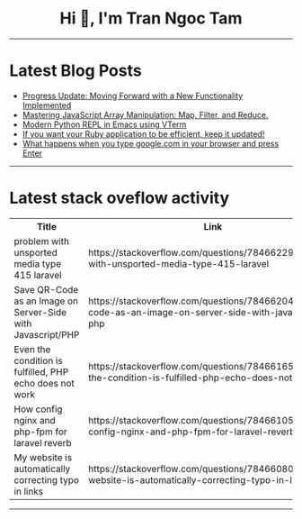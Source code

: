 <h1 align="center">Hi 👋, I'm Tran Ngoc Tam</h1>

---

# Latest Blog Posts 
<!-- BLOG-POST-LIST:START -->
- [Progress Update: Moving Forward with a New Functionality Implemented](https://dev.to/juan-alcalde/progress-update-moving-forward-with-a-new-functionality-implemented-59c3)
- [Mastering JavaScript Array Manipulation: Map, Filter, and Reduce.](https://dev.to/maaazi643/mastering-javascript-array-manipulation-map-filter-and-reduce-cbm)
- [Modern Python REPL in Emacs using VTerm](https://dev.to/hiro98/modern-python-repl-in-emacs-using-vterm-4knl)
- [If you want your Ruby application to be efficient, keep it updated!](https://dev.to/pimp_my_ruby/if-you-want-your-ruby-application-to-be-efficient-keep-it-updated-37k0)
- [What happens when you type google.com in your browser and press Enter](https://dev.to/thobeats/what-happens-when-you-type-googlecom-in-your-browser-and-press-enter-1ij)
<!-- BLOG-POST-LIST:END -->

---

# Latest stack oveflow activity
<table>
  <tr><th>Title</th><th>Link</th></tr>
  <!-- STACKOVERFLOW:START --><tr><td>problem with unsported media type 415 laravel</td><td>https://stackoverflow.com/questions/78466229/problem-with-unsported-media-type-415-laravel</td></tr><tr><td>Save QR-Code as an Image on Server-Side with Javascript/PHP</td><td>https://stackoverflow.com/questions/78466204/save-qr-code-as-an-image-on-server-side-with-javascript-php</td></tr><tr><td>Even the condition is fulfilled, PHP echo does not work</td><td>https://stackoverflow.com/questions/78466165/even-the-condition-is-fulfilled-php-echo-does-not-work</td></tr><tr><td>How config nginx and php-fpm for laravel reverb</td><td>https://stackoverflow.com/questions/78466105/how-config-nginx-and-php-fpm-for-laravel-reverb</td></tr><tr><td>My website is automatically correcting typo in links</td><td>https://stackoverflow.com/questions/78466080/my-website-is-automatically-correcting-typo-in-links</td></tr><!-- STACKOVERFLOW:END -->
</table>

---


